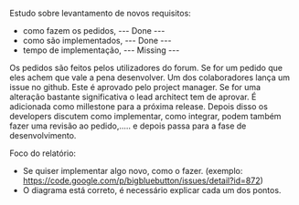 Estudo sobre levantamento de novos requisitos:
* como fazem os pedidos, --- Done ---
* como são implementados, --- Done ---
* tempo de implementação, --- Missing ---

Os pedidos são feitos pelos utilizadores do forum. Se for um pedido que eles achem que vale a pena desenvolver. Um dos colaboradores lança um issue no github. Este é aprovado pelo project manager. Se for uma alteração bastante significativa o lead architect tem de aprovar. É adicionada como millestone para a próxima release. Depois disso os developers discutem como implementar, como integrar, podem também fazer uma revisão ao pedido,..... e depois passa para a fase de desenvolvimento.

Foco do relatório:

- Se quiser implementar algo novo, como o fazer. (exemplo: https://code.google.com/p/bigbluebutton/issues/detail?id=872)
- O diagrama está correto, é necessário explicar cada um dos pontos.
